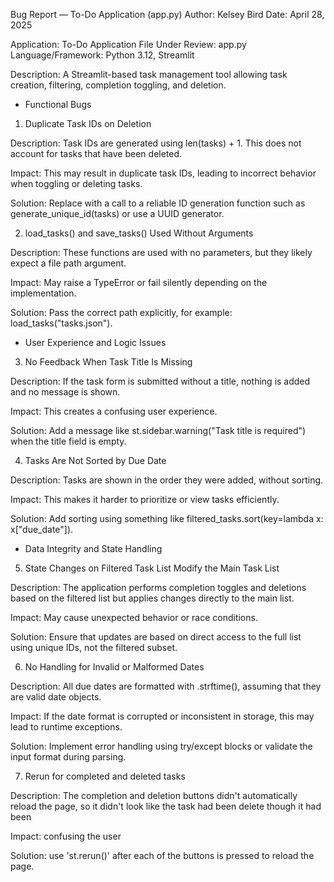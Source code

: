 Bug Report — To-Do Application (app.py)
Author: Kelsey Bird
Date: April 28, 2025

Application: To-Do Application
File Under Review: app.py
Language/Framework: Python 3.12, Streamlit

Description: A Streamlit-based task management tool allowing task creation, filtering, completion toggling, and deletion.

* Functional Bugs
1. Duplicate Task IDs on Deletion

Description: Task IDs are generated using len(tasks) + 1. This does not account for tasks that have been deleted.

Impact: This may result in duplicate task IDs, leading to incorrect behavior when toggling or deleting tasks.

Solution: Replace with a call to a reliable ID generation function such as generate_unique_id(tasks) or use a UUID generator.

2. load_tasks() and save_tasks() Used Without Arguments

Description: These functions are used with no parameters, but they likely expect a file path argument.

Impact: May raise a TypeError or fail silently depending on the implementation.

Solution: Pass the correct path explicitly, for example: load_tasks("tasks.json").

* User Experience and Logic Issues
3. No Feedback When Task Title Is Missing

Description: If the task form is submitted without a title, nothing is added and no message is shown.

Impact: This creates a confusing user experience.

Solution: Add a message like st.sidebar.warning("Task title is required") when the title field is empty.

4. Tasks Are Not Sorted by Due Date

Description: Tasks are shown in the order they were added, without sorting.

Impact: This makes it harder to prioritize or view tasks efficiently.

Solution: Add sorting using something like filtered_tasks.sort(key=lambda x: x["due_date"]).

* Data Integrity and State Handling
5. State Changes on Filtered Task List Modify the Main Task List

Description: The application performs completion toggles and deletions based on the filtered list but applies changes directly to the main list.

Impact: May cause unexpected behavior or race conditions.

Solution: Ensure that updates are based on direct access to the full list using unique IDs, not the filtered subset.

6. No Handling for Invalid or Malformed Dates

Description: All due dates are formatted with .strftime(), assuming that they are valid date objects.

Impact: If the date format is corrupted or inconsistent in storage, this may lead to runtime exceptions.

Solution: Implement error handling using try/except blocks or validate the input format during parsing.

7. Rerun for completed and deleted tasks

Description: The completion and deletion buttons didn't automatically reload the page, so it didn't look like the task had been delete though it had been

Impact: confusing the user

Solution: use 'st.rerun()' after each of the buttons is pressed to reload the page.